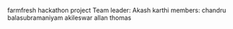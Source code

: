 farmfresh hackathon project
Team leader: Akash karthi
members:
chandru
balasubramaniyam
akileswar
allan thomas